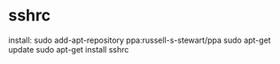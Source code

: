 sshrc
=====
install:
sudo add-apt-repository ppa:russell-s-stewart/ppa
sudo apt-get update
sudo apt-get install sshrc
